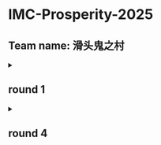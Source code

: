 # IMC-Prosperity-2025
## Team name: 滑头鬼之村

<details>
<summary><h2>round 1</h2></summary>

### product 1

text1

### product 2

text2

</details>

<details>
<summary><h2>round 4</h2></summary>

### manual

- previous round result given:

| Multiplier | Inhabitants | Percentage | PnL         |
|------------|-------------|------------|-------------|
| 20         | 2           | 1.614      | 55,340.34311 |
| 10         | 1           | 0.998      | 50,050.05005 |
| 37         | 3           | 5.118      | 45,577.72850 |
| 90         | 10          | 11.807     | 41,271.15147 |
| 50         | 4           | 8.516      | 39,948.86545 |
| 89         | 8           | 15.184     | 38,388.54382 |
| 31         | 2           | 6.987      | 34,494.26950 |
| 80         | 6           | 18.178     | 33,087.93118 |
| 73         | 4           | 24.060     | 26,015.68068 |
| 17         | 1           | 7.539      | 19,908.65441 |

- This round calculation: the target percentage is the percentage that it will exceed the cost.

| Multiplier | Inhabitants | 2nd Target % | 3rd Target % |
|------------|-------------|--------------|--------------|
| 88         | 6           | 11.6         | 2.8          |
| 79         | 5           | 10.8         | 2.9          |
| 73         | 4           | 10.6         | 3.3          |
| 70         | 4           | 10.0         | 3.0          |
| 89         | 8           | 9.8          | 0.9          |
| 83         | 7           | 9.6          | 1.3          |
| 60         | 4           | 8.0          | 2.0          |
| 90         | 10          | 8.0          | -1.0         |
| 47         | 3           | 6.4          | 1.7          |
| 50         | 4           | 6.0          | 1.0          |
| 41         | 3           | 5.2          | 1.1          |
| 40         | 3           | 5.0          | 1.0          |
| 100        | 15          | 5.0          | -5.0         |
| 37         | 3           | 4.4          | 0.7          |
| 31         | 2           | 4.2          | 1.1          |
| 30         | 2           | 4.0          | 1.0          |
| 17         | 1           | 2.4          | 0.7          |
| 20         | 2           | 2.0          | 0.0          |
| 23         | 3           | 1.6          | -0.7         |
| 10         | 1           | 1.0          | 0.0          |


sum of percentage of 2nd suitcase: 125.6
sum of percentage of 3rd suitcase: 17.8



- From here we can see that the sum of percenrage for 2nd suitcase is greater than 100 (%) where as that of 3rd suitcase is significantly lower. Therefore, I am not going to choose the 3rd suitcase since the sharp ratio is too low. 




### product 1

text2

</details>
